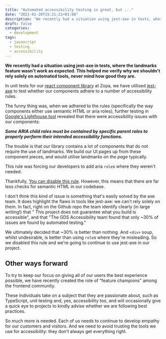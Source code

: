 ```yaml
---
title: "Automated accessibility testing is great, but ..."
date: "2021-01-20T15:21:21+01:00"
description: "We recently had a situation using jest-axe in tests, where the landmarks feature wasn't work as expected. This helped me verify why we shouldn't rely solely on automated tools, never mind how good they are."
draft: false
categories:
  - development
tags:
  - javascript
  - testing
  - accessibility
---
```


**We recently had a situation using jest-axe in tests, where the landmarks feature wasn't work as expected. This helped me verify why we shouldn't rely solely on automated tools, never mind how good they are.**

In unit tests for our [react component library](https://github.com/zopaUK/react-components) at Zopa, we have utilised [jest-axe](https://github.com/nickcolley/jest-axe) to test whether our components adhere to a number of accessibility rules.

The funny thing was, when we adhered to the rules (specifically the way components either use semantic HTML or aria roles), further testing in [Google's Lighthouse tool](https://developers.google.com/web/tools/lighthouse/) revealed that there were accessibility issues with our components:

**_Some ARIA child roles must be contained by specific parent roles to properly perform their intended accessibility functions._**

The trouble is that our library contains a lot of components that do not require the use of landmarks. We build our UI pages up from these component pieces, and would utilise landmarks _on the page_ typically.

This rule was forcing our developers to add aria `role`s where they weren't needed.

Thankfully, [You can disable this rule](https://github.com/nickcolley/jest-axe/issues/92). However, this means that there are far less checks for semantic HTML in our codebase.

I don't think this kind of issue is something that's easily solved by the axe team. It does highlight the flaws in tools like jest-axe: we can't rely solely on them. In fact, right on the Github repo the team identify clearly (in large writing!) that " This project does not guarantee what you build is accessible", and that "The GDS Accessibility team found that only ~30% of issues are found by automated testing."

We ultimately decided that ~30% is better than nothing. And `<div>` soup, whilst undesirable, is better than using `role`s where they're misleading. So we disabled this rule and we're going to continue to use jest-axe in our project.

## Other ways forward

To try to keep our focus on giving all of our users the best experience possible, we have recently created the role of "feature champions" among the frontend community.

These individuals take on a subject that they are passionate about, such as TypeScript, unit testing and, yes, accessibility too, and will occasionally give a quick eye to projects to kindly advise whether we are following best practices.

So much more is needed. Each of us needs to continue to develop empathy for our customers and visitors. And we need to avoid trusting the tools we use for accessibility: they don't always get everything right.
